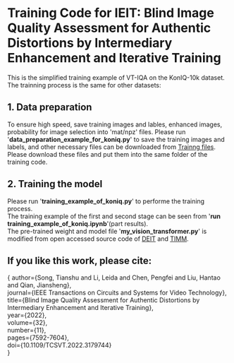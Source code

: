 # Training Code for IEIT: Blind Image Quality Assessment for Authentic Distortions by Intermediary Enhancement and Iterative Training
This is the simplified training example of VT-IQA on the KonIQ-10k dataset. The trainning process is the same for other datasets:

## 1. Data preparation

   To ensure high speed, save training images and lables, enhanced images, probability for image selection into 'mat/npz' files. Please run '**data_preparation_example_for_koniq.py**' to save the training images and labels, and other necessary files can be downloaded from [Trainng files](https://pan.baidu.com/s/14KLIdtwTvmqQvppUv181Vw?pwd=27z7). Please download these files and put them into the same folder of the training code.
   
## 2. Training the model

   Please run '**training_example_of_koniq.py**' to performe the training process.    
   The training example of the first and second stage can be seen from '**run training_example_of_koniq.ipynb**'(part results).  
   The pre-trained weight and model file '**my_vision_transformer.py**' is modified from open accessed source code of [DEIT](https://github.com/facebookresearch/deit) and [TIMM](https://github.com/huggingface/pytorch-image-models/tree/main/timm). 

## If you like this work, please cite:

{
  author={Song, Tianshu and Li, Leida and Chen, Pengfei and Liu, Hantao and Qian, Jiansheng},  
  journal={IEEE Transactions on Circuits and Systems for Video Technology},   
  title={Blind Image Quality Assessment for Authentic Distortions by Intermediary Enhancement and Iterative Training},   
  year={2022},  
  volume={32},  
  number={11},  
  pages={7592-7604},  
  doi={10.1109/TCSVT.2022.3179744}   
}




